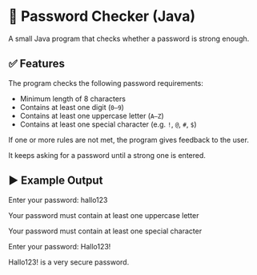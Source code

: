 # 🔐 Password Checker (Java)

A small Java program that checks whether a password is strong enough.

## ✅ Features

The program checks the following password requirements:
- Minimum length of 8 characters
- Contains at least one digit (`0–9`)
- Contains at least one uppercase letter (`A–Z`)
- Contains at least one special character (e.g. `!`, `@`, `#`, `$`)

If one or more rules are not met, the program gives feedback to the user.

It keeps asking for a password until a strong one is entered.

## ▶️ Example Output

Enter your password: hallo123

Your password must contain at least one uppercase letter

Your password must contain at least one special character

Enter your password: Hallo123!

Hallo123! is a very secure password.
